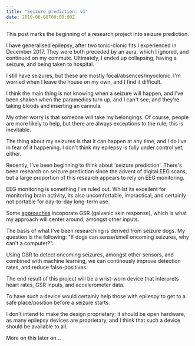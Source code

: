```yaml
---
title: "Seizure prediction: v1"
date: 2019-08-08T00:00:00Z
---
```


This post marks the beginning of a research project into seizure prediction.

I have generalised epilepsy, after two tonic-clonic fits I experienced in
December 2017. They were both preceded by an aura, which I ignored, and
continued on my commute. Ultimately, I ended up collapsing, having a seizure,
and being taken to hospital.

I still have seizures, but these are mostly focal/absences/myoclonic. I'm
worried when I leave the house on my own, and I find it difficult.

I think the main thing is not knowing when a seizure will happen, and I've been
shaken when the paramedics turn up, and I can't see, and they're taking bloods
and inserting an cannula.

My other worry is that someone will take my belongings. Of course, people are
more likely to help, but there are always exceptions to the rule; this is
inevitable.

The thing about my seizures is that it can happen at any time, and I do live in
fear of it happening. I don't think my epilepsy is fully under control yet,
either.

Recently, I've been beginning to think about 'seizure prediction'. There's been
research on seizure prediction since the advent of digital EEG scans, but a
large proportion of this research appears to rely on EEG monitoring.

EEG monitoring is something I've ruled out. Whilst its excellent for monitoring
brain activity, its also uncomfortable, impractical, and certainly not portable
for day-to-day long-term use.

Some [approaches][eeg_gsr] incoporate GSR (galvanic skin response), which is
what my approach will center around, amongst other inputs.

The basis of what I've been researching is derived from seizure dogs. My
question is the following: "If dogs can sense/smell oncoming seizures, why can't a
computer?".

Using GSR to detect oncoming seizures, amongst other sensors, and combined with
machine learning, we can continously improve detection rates, and reduce
false-positives.

The end result of this project will be a wrist-worn device that interprets heart
rates, GSR inputs, and accelerometer data.

To have such a device would certainly help those with epilespy to get to a safe
place/position before a seizure starts.

I don't intend to make the design proprietary; it should be open hardware, as
many epilepsy devices are proprietary, and I think that such a device should
be available to all.

More on this later on...

[eeg_gsr]: http://ilami.org/wp-content/uploads/2017/12/1400-%D7%9E%D7%99%D7%9B%D7%9C%D7%91%D7%9C%D7%91%D7%A8%D7%92.pdf

